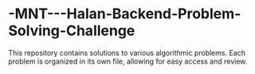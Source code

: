 # -MNT---Halan-Backend-Problem-Solving-Challenge
This repository contains solutions to various algorithmic problems. Each problem is organized in its own file, allowing for easy access and review. 
